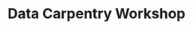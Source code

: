 ---
title: "Data Carpentry Workshop"
layout: single
menu: "main"
start: 2018-04-23 09:00:00 EST
end: 2018-04-24 16:30:00 EST
location: "Fort Lauderdale Research and Education Center"
website: "https://picardis.github.io/2018-04-23-uf-flrec/"
topics: "* Data Organization in Spreadsheets * SQL for Data Management * Introduction to R * Data Analysis and Visualization in R *"
---